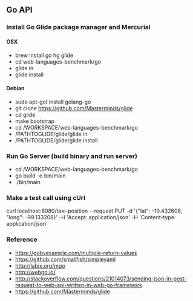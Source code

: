 Go API
---

### Install Go Glide package manager and Mercurial

#### OSX
* brew install go hg glide
* cd web-languages-benchmark/go
* glide in
* glide install

#### Debian
* sudo apt-get install golang-go
* git clone https://github.com/Masterminds/glide
* cd glide
* make bootstrap
* cd /WORKSPACE/web-languages-benchmark/go
* /PATHTOGLIDE/glide/glide in
* /PATHTOGLIDE/glide/glide install

### Run Go Server (build binary and run server)
* cd /WORKSPACE/web-languages-benchmark/go
* go build -o bin/main
* ./bin/main

### Make a test call using cUrl
curl localhost:8080/taxi-position --request PUT -d '{"lat": -19.432608, "long": -99.133208}' -H 'Accept: application/json' -H 'Content-type: application/json'

### Reference
* https://gobyexample.com/multiple-return-values
* https://github.com/smallfish/simpleyaml
* http://labix.org/mgo
* http://webgo.io/
* http://stackoverflow.com/questions/21014073/sending-json-in-post-request-to-web-api-written-in-web-go-framework
* https://github.com/Masterminds/glide